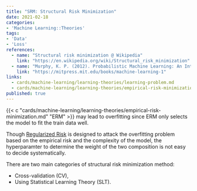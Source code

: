 ```yaml
---
title: "SRM: Structural Risk Minimization"
date: 2021-02-18
categories:
- 'Machine Learning::Theories'
tags:
- 'Data'
- 'Loss'
references:
  - name: "Structural risk minimization @ Wikipedia"
    link: "https://en.wikipedia.org/wiki/Structural_risk_minimization"
  - name: "Murphy, K. P. (2012). Probabilistic Machine Learning: An Introduction."
    link: "https://mitpress.mit.edu/books/machine-learning-1"
links:
  - cards/machine-learning/learning-theories/learning-problem.md
  - cards/machine-learning/learning-theories/empirical-risk-minimization.md
published: true
---
```


{{< c "cards/machine-learning/learning-theories/empirical-risk-minimization.md" "ERM" >}} may lead to overfitting since ERM only selects the model to fit the train data well.

Though [Regularized Risk](/cards/machine-learning/learning-theories/empirical-risk-minimization) is designed to attack the overfitting problem based on the empirical risk and the complexity of the model, the hyperparamter to determine the weight of the two composition is not easy to decide systematically.

There are two main categories of structural risk minimization method:
- Cross-validation (CV),
- Using Statistical Learning Theory (SLT).
